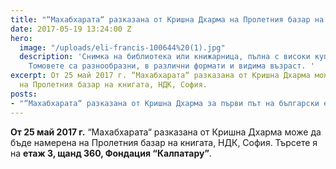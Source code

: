 ```yaml
---
title: "“Махабхарата“ разказана от Кришна Дхарма на Пролетния базар на книгата"
date: 2017-05-19 13:24:00 Z
hero:
  image: "/uploads/eli-francis-100644%20(1).jpg"
  description: 'Снимка на библиотека или книжарница, пълна с високи купчини книги.
    Томовете са разнообразни, в различни формати и видима възраст. '
excerpt: От 25 май 2017 г. “Махабхарата“ разказана от Кришна Дхарма може да бъде намерена
  на Пролетния базар на книгата, НДК, София.
posts:
- "“Махабхарата“ разказана от Кришна Дхарма за първи път на български език"
---
```


**От 25 май 2017 г.** “Махабхарата“ разказана от Кришна Дхарма може да бъде намерена на Пролетния базар на книгата, НДК, София. Търсете я на **етаж 3, щанд 360, Фондация “Калпатару”**.
